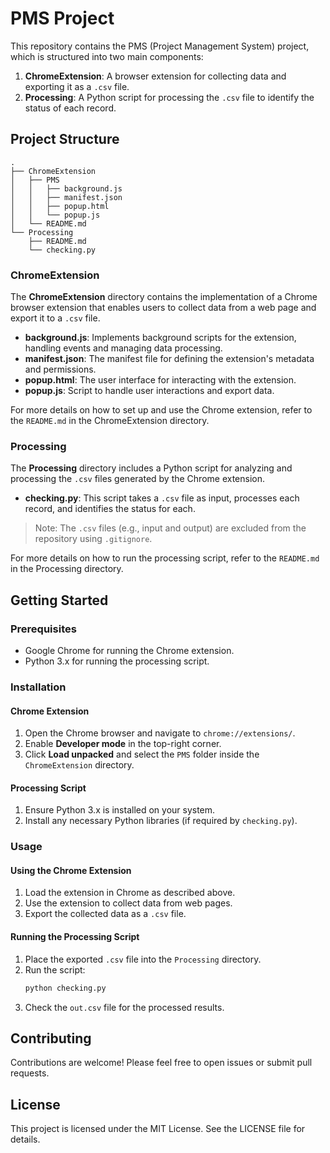 # PMS Project

This repository contains the PMS (Project Management System) project, which is structured into two main components:

1. **ChromeExtension**: A browser extension for collecting data and exporting it as a `.csv` file.
2. **Processing**: A Python script for processing the `.csv` file to identify the status of each record.

## Project Structure

```
.
├── ChromeExtension
│   ├── PMS
│   │   ├── background.js
│   │   ├── manifest.json
│   │   ├── popup.html
│   │   └── popup.js
│   └── README.md
└── Processing
    ├── README.md
    └── checking.py
```

### ChromeExtension

The **ChromeExtension** directory contains the implementation of a Chrome browser extension that enables users to collect data from a web page and export it to a `.csv` file.

- **background.js**: Implements background scripts for the extension, handling events and managing data processing.
- **manifest.json**: The manifest file for defining the extension's metadata and permissions.
- **popup.html**: The user interface for interacting with the extension.
- **popup.js**: Script to handle user interactions and export data.

For more details on how to set up and use the Chrome extension, refer to the `README.md` in the ChromeExtension directory.

### Processing

The **Processing** directory includes a Python script for analyzing and processing the `.csv` files generated by the Chrome extension.

- **checking.py**: This script takes a `.csv` file as input, processes each record, and identifies the status for each.

> Note: The `.csv` files (e.g., input and output) are excluded from the repository using `.gitignore`.

For more details on how to run the processing script, refer to the `README.md` in the Processing directory.

## Getting Started

### Prerequisites

- Google Chrome for running the Chrome extension.
- Python 3.x for running the processing script.

### Installation

#### Chrome Extension

1. Open the Chrome browser and navigate to `chrome://extensions/`.
2. Enable **Developer mode** in the top-right corner.
3. Click **Load unpacked** and select the `PMS` folder inside the `ChromeExtension` directory.

#### Processing Script

1. Ensure Python 3.x is installed on your system.
2. Install any necessary Python libraries (if required by `checking.py`).

### Usage

#### Using the Chrome Extension

1. Load the extension in Chrome as described above.
2. Use the extension to collect data from web pages.
3. Export the collected data as a `.csv` file.

#### Running the Processing Script

1. Place the exported `.csv` file into the `Processing` directory.
2. Run the script:
   ```bash
   python checking.py
   ```
3. Check the `out.csv` file for the processed results.

## Contributing

Contributions are welcome! Please feel free to open issues or submit pull requests.

## License

This project is licensed under the MIT License. See the LICENSE file for details.
